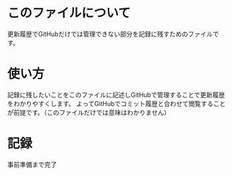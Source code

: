 # このファイルについて
更新履歴でGitHubだけでは管理できない部分を記録に残すためのファイルです。

# 使い方
記録に残したいことをこのファイルに記述しGitHubで管理することで更新履歴をわかりやすくします。
よってGitHubでコミット履歴と合わせて閲覧することが前提です。（このファイルだけでは意味はわかりません）

# 記録
事前準備まで完了